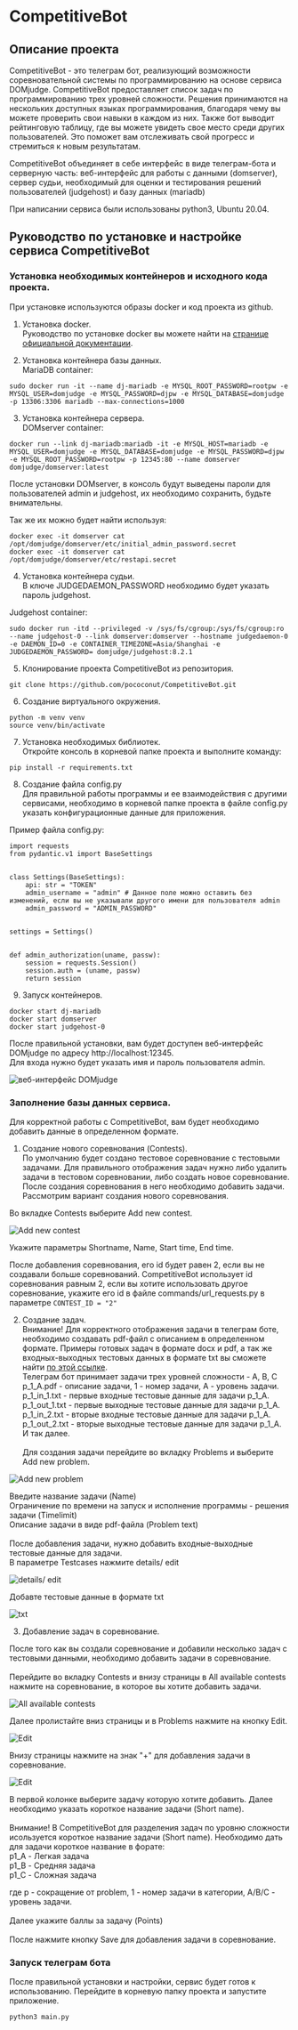 
# CompetitiveBot

## Описание проекта

CompetitiveBot - это телеграм бот, реализующий возможности соревновательной системы по программированию на основе сервиса DOMjudge. CompetitiveBot предоставляет список задач по программированию трех уровней сложности. Решения принимаются на нескольких доступных языках программирования, благодаря чему вы можете проверить свои навыки в каждом из них. Также бот выводит рейтинговую таблицу, где вы можете увидеть свое место среди других пользователей. Это поможет вам отслеживать свой прогресс и стремиться к новым результатам.


CompetitiveBot объединяет в себе интерфейс в виде телеграм-бота и серверную часть: веб-интерфейс для работы с данными (domserver), сервер судьи, необходимый для оценки и тестирования решений пользователей (judgehost) и базу данных (mariadb)

При напиcании сервиса были использованы python3, Ubuntu 20.04.

## Руководство по установке и настройке сервиса CompetitiveBot

### Установка необходимых контейнеров и исходного кода проекта.

При установке используются образы docker и код проекта из github.

1. Установка docker.
\
Руководство по установке docker вы можете найти на [странице официальной документации](https://docs.docker.com/engine/install/ubuntu/).

2. Установка контейнера базы данных.
\
MariaDB container:

```
sudo docker run -it --name dj-mariadb -e MYSQL_ROOT_PASSWORD=rootpw -e MYSQL_USER=domjudge -e MYSQL_PASSWORD=djpw -e MYSQL_DATABASE=domjudge -p 13306:3306 mariadb --max-connections=1000
```

3. Установка контейнера сервера.
\
DOMserver container:

```
docker run --link dj-mariadb:mariadb -it -e MYSQL_HOST=mariadb -e MYSQL_USER=domjudge -e MYSQL_DATABASE=domjudge -e MYSQL_PASSWORD=djpw -e MYSQL_ROOT_PASSWORD=rootpw -p 12345:80 --name domserver domjudge/domserver:latest
```

После установки DOMserver, в консоль будут выведены пароли для пользователей admin и judgehost, их необходимо сохранить, будьте внимательны.

Так же их можно будет найти используя:

```
docker exec -it domserver cat /opt/domjudge/domserver/etc/initial_admin_password.secret
docker exec -it domserver cat /opt/domjudge/domserver/etc/restapi.secret
```

4. Установка контейнера судьи.
\
В ключе JUDGEDAEMON_PASSWORD необходимо будет указать пароль judgehost.

Judgehost container:

```
sudo docker run -itd --privileged -v /sys/fs/cgroup:/sys/fs/cgroup:ro --name judgehost-0 --link domserver:domserver --hostname judgedaemon-0 -e DAEMON_ID=0 -e CONTAINER_TIMEZONE=Asia/Shanghai -e JUDGEDAEMON_PASSWORD= domjudge/judgehost:8.2.1
```

5. Клонирование проекта CompetitiveBot из репозитория.

```
git clone https://github.com/pococonut/CompetitiveBot.git
```

6. Создание виртуального окружения.

```
python -m venv venv
source venv/bin/activate
```

7. Установка необходимых библиотек.
\
Откройте консоль в корневой папке проекта и выполните команду:
```
pip install -r requirements.txt
```

8. Создание файла config.py 
\
Для правильной работы программы и ее взаимодействия с другими сервисами, необходимо в корневой папке проекта в файле config.py указать конфигурационные данные для приложения.

Пример файла config.py:

```
import requests
from pydantic.v1 import BaseSettings


class Settings(BaseSettings):
    api: str = "TOKEN"
    admin_username = "admin" # Данное поле можно оставить без изменений, если вы не указывали другого имени для пользователя admin
    admin_password = "ADMIN_PASSWORD"


settings = Settings()


def admin_authorization(uname, passw):
    session = requests.Session()
    session.auth = (uname, passw)
    return session
```

9. Запуск контейнеров.

```
docker start dj-mariadb
docker start domserver
docker start judgehost-0
```

После правильной установки, вам будет доступен веб-интерфейс DOMjudge по адресу http://localhost:12345.
\
Для входа нужно будет указать имя и пароль пользователя admin.

![веб-интерфейс DOMjudge](images/снимок1.png)

### Заполнение базы данных сервиса.

Для корректной работы с CompetitiveBot, вам будет необходимо добавить данные в определенном формате.

1. Создание нового соревнования (Contests).
\
По умолчанию будет создано тестовое соревнование с тестовыми задачами. Для правильного отображения задач нужно либо удалить задачи в тестовом соревновании, либо создать новое соревнование. После создания соревнования в  него необходимо добавить задачи. Рассмотрим вариант создания нового соревнования.

Во вкладке Contests выберите Add new contest.

![Add new contest](images/снимок2.png)

Укажите параметры Shortname, Name, Start time, End time.

После добавления соревнования, его id будет равен 2, если вы не создавали  больше соревнований. CompetitiveBot использует id соревнования равным 2, если вы хотите использовать другое соревнование, укажите его id в файле commands/url_requests.py в параметре ```CONTEST_ID = "2"```

2. Создание задач.
\
Внимание! Для корректного отображения задачи в телеграм боте, необходимо создавать pdf-файл с описанием в определенном формате. Примеры готовых задач в формате docx и pdf, а так же входных-выходных тестовых данных в формате txt вы сможете найти [по этой ссылке](https://drive.google.com/drive/folders/13qsFPx9tzbNi--wTh5e02KzthBUE0ovq).
\
Телеграм бот принимает задачи трех уровней сложности - A, B, C
\
p_1_A.pdf - описание задачи, 1 - номер задачи, A - уровень задачи.
\
p_1_in_1.txt - первые входные тестовые данные для задачи p_1_A.
\
p_1_out_1.txt - первые выходные тестовые данные для задачи p_1_A.
\
p_1_in_2.txt - вторые входные тестовые данные для задачи p_1_A.
\
p_1_out_2.txt - вторые выходные тестовые данные для задачи p_1_A.
\
И так далее.
\
\
Для создания задачи перейдите во вкладку Problems и выберите Add new problem.

![Add new problem](images/снимок3.png)

Введите название задачи (Name)
\
Ограничение по времени на запуск и исполнение программы - решения задачи (Timelimit)
\
Описание задачи в виде pdf-файла (Problem text)
\
\
После добавления задачи, нужно добавить входные-выходные тестовые данные для задачи. 
\
В параметре Testcases нажмите details/ edit

![details/ edit](images/снимок4.png)

Добавте тестовые данные в формате txt

![txt](images/снимок5.png)

3. Добавление задач в соревнование.

После того как вы создали соревнование и добавили несколько задач с тестовыми данными, необходимо добавить задачи в соревнование.
\
\
Перейдите во вкладку Contests и внизу страницы в All available contests нажмите на соревнование, в которое вы хотите добавить задачи.

![All available contests](images/снимок6.png)

Далее пролистайте вниз страницы и в Problems нажмите на кнопку Edit.

![Edit](images/снимок7.png)

Внизу страницы нажмите на знак "+" для добавления задачи в соревнование.

![Edit](images/снимок8.png)

В первой колонке выберите задачу которую хотите добавить. Далее необходимо указать короткое название задачи (Short name).
\
\
Внимание! В CompetitiveBot для разделения задач по уровню сложности исользуется короткое название задачи (Short name). Необходимо дать для задачи короткое название в форате:
\
p1_A - Легкая задача
\
p1_B - Средняя задача
\
p1_C - Сложная задача

где p - сокращение от problem, 1  - номер задачи в категории, A/B/C - уровень задачи.
\
\
Далее укажите баллы за задачу (Points)
\
\
После нажмите кнопку Save для добавления задачи в соревнование.

### Запуск телеграм бота

После правильной установки и настройки, сервис будет готов к использованию. Перейдите в корневую папку проекта и запустите приложение.

```
python3 main.py
```

